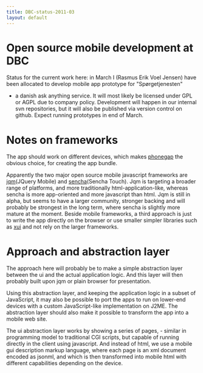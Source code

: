 ```yaml
---
title: DBC-status-2011-03
layout: default
---
```

# Open source mobile development at DBC

Status for the current work here: in March I (Rasmus Erik Voel Jensen) have been allocated to develop mobile app prototype for "Spørgetjenesten"
- a danish ask anything service.
It will most likely be licensed under GPL or AGPL due to company policy. 
Development will happen in our internal svn repositories, but it will also be published via version control on github.
Expect running prototypes in end of March.


# Notes on frameworks

The app should work on different devices, which makes [phonegap](http://phonegap.com) the obvious choice, for creating the app bundle. 

Apparently the two major open source mobile javascript frameworks are [jqm](http://www.jquerymobile.com/)(JQuery Mobile) and [sencha](http://www.sencha.com/products/touch/)(Sencha Touch).
Jqm is targeting a broader range of platforms, and more traditionally html-application-like, whereas sencha is more app-oriented and more javascript than html. Jqm is still in alpha, but seems to have a larger community, stronger backing and will probably be strongest in the long term, where sencha is slightly more mature at the moment. Beside mobile frameworks, a third approach is just to write the app directly on the browser or use smaller simpler libraries such as [xui](http://xuijs.com/) and not rely on the larger frameworks.

# Approach and abstraction layer

The approach here will probably be to make a simple abstraction layer between the ui and the actual application logic. And this layer will then probably built upon jqm or plain browser for presentation.

Using this abstraction layer, and keeping the application logic in a subset of JavaScript, it may also be possible to port the apps to run on lower-end devices with a custom JavaScript-like implementation on J2ME.
The abstraction layer should also make it possible to transform the app into a mobile web site.

The ui abstraction layer works by showing a series of pages, - similar in programming model to traditional CGI scripts, but capable of running directly in the client using javascript. And instead of html, we use a mobile gui description markup language, where each page is an xml document encoded as jsonml, and which is then transformed into mobile html with different capabilities depending on the device. 
